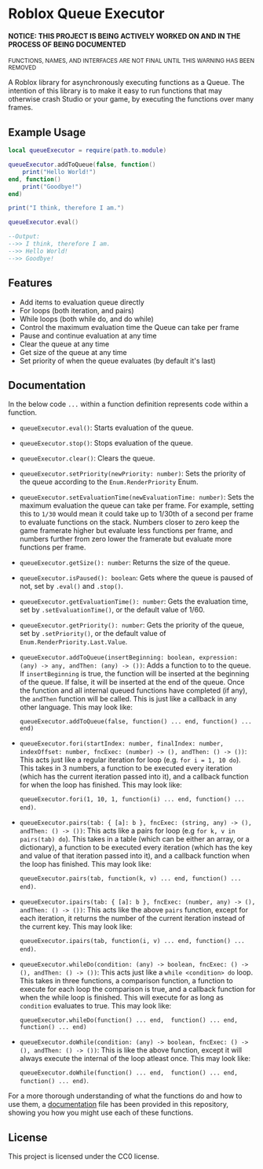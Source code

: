 # Roblox Queue Executor

#### NOTICE: THIS PROJECT IS BEING ACTIVELY WORKED ON AND IN THE PROCESS OF BEING DOCUMENTED
<sub>FUNCTIONS, NAMES, AND INTERFACES ARE NOT FINAL UNTIL THIS WARNING HAS BEEN REMOVED<sub>

A Roblox library for asynchronously executing functions as a Queue. The intention of this library is to make it easy to run functions that may otherwise crash Studio or your game, by executing the functions over many frames.

## Example Usage

```lua
local queueExecutor = require(path.to.module)

queueExecutor.addToQueue(false, function()
	print("Hello World!")
end, function()
	print("Goodbye!")
end)

print("I think, therefore I am.")

queueExecutor.eval()

--Output:
-->> I think, therefore I am.
-->> Hello World!
-->> Goodbye!
```

## Features

- Add items to evaluation queue directly
- For loops (both iteration, and pairs)
- While loops (both while do, and do while)
- Control the maximum evaluation time the Queue can take per frame
- Pause and continue evaluation at any time
- Clear the queue at any time
- Get size of the queue at any time
- Set priority of when the queue evaluates (by default it's last)

## Documentation

In the below code `...` within a function definition represents code within a function.


- `queueExecutor.eval()`: Starts evaluation of the queue.

- `queueExecutor.stop()`: Stops evaluation of the queue.

- `queueExecutor.clear()`: Clears the queue.

- `queueExecutor.setPriority(newPriority: number)`: Sets the priority of the queue according to the `Enum.RenderPriority` Enum.

- `queueExecutor.setEvaluationTime(newEvaluationTime: number)`: Sets the maximum evaluation the queue can take per frame. For example, setting this to `1/30` would mean it could take up to 1/30th of a second per frame to evaluate functions on the stack. Numbers closer to zero keep the game framerate higher but evaluate less functions per frame, and numbers further from zero lower the framerate but evaluate more functions per frame.

- `queueExecutor.getSize(): number`: Returns the size of the queue.

- `queueExecutor.isPaused(): boolean`: Gets where the queue is paused of not, set by `.eval()` and `.stop()`.

- `queueExecutor.getEvaluationTime(): number`: Gets the evaluation time, set by `.setEvaluationTime()`, or the default value of 1/60.

- `queueExecutor.getPriority(): number`: Gets the priority of the queue, set by `.setPriority()`, or the default value of `Enum.RenderPriority.Last.Value`.

- `queueExecutor.addToQueue(insertBeginning: boolean, expression: (any) -> any, andThen: (any) -> ())`: Adds a function to to the queue. If `insertBeginning` is true, the function will be inserted at the beginning of the queue. If false, it will be inserted at the end of the queue. Once the function and all internal queued functions have completed (if any), the `andThen` function will be called. This is just like a callback in any other language. This may look like:

	`queueExecutor.addToQueue(false, function() ... end, function() ... end)`

- `queueExecutor.fori(startIndex: number, finalIndex: number, indexOffset: number, fncExec: (number) -> (), andThen: () -> ())`: This acts just like a regular iteration for loop (e.g. `for i = 1, 10 do`). This takes in 3 numbers, a function to be executed every iteration (which has the current iteration passed into it), and a callback function for when the loop has finished. This may look like: 

	`queueExecutor.fori(1, 10, 1, function(i) ... end, function() ... end)`.

- `queueExecutor.pairs(tab: { [a]: b }, fncExec: (string, any) -> (), andThen: () -> ())`: This acts like a pairs for loop (e.g `for k, v in pairs(tab) do`). This takes in a table (which can be either an array, or a dictionary), a function to be executed every iteration (which has the key and value of that iteration passed into it), and a callback function when the loop has finished. This may look like: 

	`queueExecutor.pairs(tab, function(k, v) ... end, function() ... end)`.

- `queueExecutor.ipairs(tab: { [a]: b }, fncExec: (number, any) -> (), andThen: () -> ())`: This acts like the above `pairs` function, except for each iteration, it returns the number of the current iteration instead of the current key. This may look like: 

	`queueExecutor.ipairs(tab, function(i, v) ... end, function() ... end)`.

- `queueExecutor.whileDo(condition: (any) -> boolean, fncExec: () -> (), andThen: () -> ())`: This acts just like a `while <condition> do` loop. This takes in three functions, a comparison function, a function to execute for each loop the comparison is true, and a callback function for when the while loop is finished. This will execute for as long as `condition` evaluates to true. This may look like: 

	`queueExecutor.whileDo(function() ... end,  function() ... end, function() ... end)`

- `queueExecutor.doWhile(condition: (any) -> boolean, fncExec: () -> (), andThen: () -> ())`: This is like the above function, except it will always execute the internal of the loop atleast once. This may look like: 

	`queueExecutor.doWhile(function() ... end,  function() ... end, function() ... end)`.


For a more thorough understanding of what the functions do and how to use them, a [documentation](docs.lua) file has been provided in this repository, showing you how you might use each of these functions.

## License

This project is licensed under the CC0 license.


